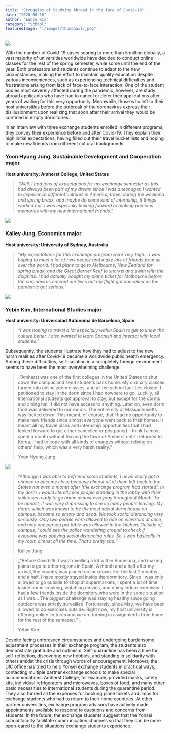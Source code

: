 ```yaml
---
title: "Struggles of Studying Abroad in the face of Covid-19"
date: "2020-06-18"
author: "Eunje Kim"
category: "School"
featuredImage: "./images/thumbnail.jpeg"
---
```


![](/images/thumbnail.jpeg)

With the number of Covid-19 cases soaring to more than 5 million globally, a vast majority of universities worldwide have decided to conduct online classes for the rest of the spring semester, while some until the end of the year. Both professors and students continue to adapt to the new circumstances, making the effort to maintain quality education despite various inconveniences, such as experiencing technical difficulties and frustrations arising from lack of face-to-face interaction. One of the student bodies most severely affected during the pandemic, however, are study abroad applicants who have had to cancel or defer their applications after years of waiting for this very opportunity. Meanwhile, those who left to their host universities before the outbreak of the coronavirus express their disillusionment upon realizing that soon after their arrival they would be confined in empty dormitories. 

In an interview with three exchange students enrolled in different programs, they convey their experience before and after Covid-19. They explain their high initial expectations, having filled out their travel bucket lists and hoping to make new friends from different cultural backgrounds. 

### **Yoon Hyung Jung, Sustainable Development and Cooperation major**

**Host university: Amherst College, United States**

> _“Well, I had tons of expectations for my exchange semester as this had always been part of my dream since I was a teenager. I wanted to experience different cultures in America, travel during the weekend and spring break, and maybe do some kind of internship, if things worked out. I was especially looking forward to making precious memories with my new international friends.”_

![](https://lh5.googleusercontent.com/tBVFBDp_RXSTk3di7qSm1AR8WTun_tW01w4vOtLXz5Ll6JQ2a1HbcsXl3LtxKM3bVgnnXpjDieZwhxR6iHtmUooGf5LLJ3r9BL0T1rlWhibIF0wQ0rX8URpdDXCAMe4Vqn4DRuxp)

### **Kailey Jung, Economics major**

**Host university: University of Sydney, Australia**

> _“My expectations for this exchange program were very high… I was hoping to meet a lot of new people and make lots of friends from all over the world. I had plans to go to Melbourne, New Zealand for spring break, and the Great Barrier Reef to snorkel and swim with the dolphins. I had actually bought my plane ticket for Melbourne before the coronavirus entered our lives but my flight got cancelled as the pandemic got serious.”_

![](https://lh4.googleusercontent.com/WZumRt0nYgAP86uOty45DZ4fe_zwqaqBc63wgagKprQQjI_mE2lXM9RmD5x3mgdKskJ-P278tOXMx31wWWQL0LbXpPfr6l549_7DzYYP2IBKg1c2Mh67ADkF0peRfm6TxbJpkB-q)

### **Yebin Kim, International Studies major**

**Host university: Universidad Autónoma de Barcelona, Spain**

> _“I was hoping to travel a lot especially within Spain to get to know the culture better. I also wanted to learn Spanish and interact with local students.”_

Subsequently, the students illustrate how they had to adjust to the new harsh realities after Covid-19 became a worldwide public health emergency. Among these difficulties, self-isolation in a completely foreign environment seems to have been the most overwhelming challenge.

> _“Amherst was one of the first colleges in the United States to shut down the campus and send students back home. My ordinary classes turned into online zoom classes, and all the school facilities closed. I petitioned to stay in the dorm since I had nowhere to go. Luckily, all international students got approval to stay, but except for the dorms and dining hall, I did not have access to anything. Later on, even dorm food was delivered to our rooms. The entire city of Massachusetts was locked down. This meant, of course, that I had no opportunity to make new friends since almost everyone went back to their homes. It meant all my travel plans and internship opportunities that I had looked forward to got either cancelled or postponed. I think I almost spent a month without leaving the town of Amherst until I returned to Korea. I had to cope with all kinds of changes without relying on others' help, which was a very harsh reality.”  _
> 
> Yoon Hyung Jung

![](https://lh4.googleusercontent.com/-wtYm2cb2Fnrz_Ws5GyFUKWZPX0-CzSzQuSKeobo0QJDXFHt1RnQHnjGFQZo-bTZSJndzNN5WKQfsIQJj1q5E7avmoWlrG9RAeYBlSSOukr5wGoOmbN5QCucY1SaGPAUCkVVnLYr)

> _“Although I was able to befriend some students, I never really got a chance to become close because almost all of them left back to the States not even a month after \[the exchange program had started\]. In my dorm, I would literally see people standing in the lobby with their suitcases ready to go home almost everyday throughout March. To be honest, it was very depressing to see so many people leaving. My dorm, which was known to be the most social dorm house on campus, became so empty and dead. We took social distancing very seriously. Only two people were allowed to ride on elevators at once, and only one person per table was allowed in the kitchen. Outside of campus, I could see the police wandering around to check if everyone was obeying social distancing rules. So, I was basically in my room almost all the time. That’s pretty sad.”_
> 
> Kailey Jung

> _“Before Covid-19, I was travelling a lot within Barcelona, and making plans to go to other regions in Spain. A month and a half after my arrival, the country was placed on lockdown. For the last 2 months and a half, I have mostly stayed inside the dormitory. Since I was only allowed to go outside to shop at supermarkets, I spent a lot of time inside home-cooking, watching movies, and doing indoor exercises. I had a few friends inside the dormitory who were in the same situation as I was… The biggest challenge was staying healthy since going outdoors was strictly surveilled. Fortunately, since May, we have been allowed to do exercises outside. Right now, my host university is offering online lectures and we are turning in assignments from home for the rest of the semester.” _
> 
> Yebin Kim

Despite facing unforeseen circumstances and undergoing burdensome adjustment processes in their exchange program, the students also demonstrate gratitude and optimism. Self-quarantine has been a time for self-reflection, discovering new hobbies, and standing in solidarity with others amidst the crisis through words of encouragement. Moreover, the UIC office has tried to help Yonsei exchange students in practical ways, contacting multiple partner exchange schools to make special accommodations. Amherst College, for example, provided masks, safety kits, individual refrigerators and microwaves, boxes of food, and many other basic necessities to international students during the quarantine period. They also funded all the expenses for booking plane tickets and limos for exchange students who had to return to their home countries. At other partner universities, exchange program advisors have actively made appointments available to respond to questions and concerns from students. In the future, the exchange students suggest that the Yonsei school faculty facilitate communication channels so that they can be more open-eared to the situations exchange students experience.
